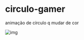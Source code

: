 # circulo-gamer

animação de círculo q mudar de cor 

![img](https://user-images.githubusercontent.com/88804350/135734692-819f073f-3887-4d83-8ec3-579b92f60abb.png)


